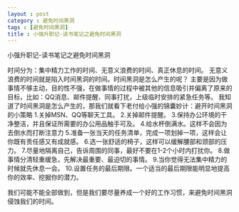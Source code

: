 ```yaml
---
layout : post
category : 避免时间黑洞
tags : [避免时间黑洞]
title : 小强升职记-读书笔记之避免时间黑洞
---
```


小强升职记-读书笔记之避免时间黑洞

时间分为：集中精力工作的时间、无意义浪费的时间、真正休息的时间。
无意义浪费的时间就是陷入时间黑洞的时间。时间黑洞是怎么产生的呢？
主要是因为做事情不够主动，目的性不强，在做事情的过程中被其他的信息吸引并偏离了原来的目标，比如：QQ消息、邮件提醒、同事打扰，上级临时安排的紧急任务等。
我知道了时间黑洞是怎么产生的，那我们就看下老付给小强的锦囊妙计：避开时间黑洞的小策略
1.关掉MSN、QQ等聊天工具。
2.关掉邮件提醒。
3.保持办公环境的干净整洁，并且保证所需要的办公用品触手可及。
4.给水杯倒满水。这样不会因为去倒水而打断注意力
5.准备一张当天的任务清单，完成一项划掉一项，这样会让你既有责任感又有成就感。
6.选一张舒适的椅子，这样可以缓解腰部和颈部的压力。
7.尽量地隔离自己，告诉周围的同事，最好不要在1-2个小时内打扰你。
8.做事情分清轻重缓急，先解决最重要、最迫切的事情。
9.当你觉得无法集中精力的时候就先休息一会。
10.设置任务的最后期限。一个适当的最后期限能明显地提高你的效率、挖掘你的潜力。

我们可能不能全部做到，但是我们要尽量养成一个好的工作习惯，来避免时间黑洞侵蚀我们的时间。
